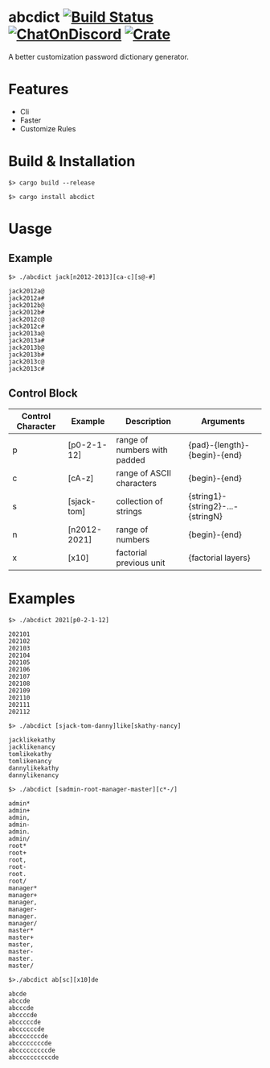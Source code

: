 # abcdict [![Build Status](https://img.shields.io/github/workflow/status/b23r0/abcdict/Rust)](https://github.com/b23r0/abcdict/actions/workflows/rust.yml) [![ChatOnDiscord](https://img.shields.io/badge/chat-on%20discord-blue)](https://discord.gg/ZKtYMvDFN4) [![Crate](https://img.shields.io/crates/v/abcdict)](https://crates.io/crates/abcdict)
A better customization password dictionary generator.

# Features

* Cli
* Faster
* Customize Rules

# Build & Installation

`$> cargo build --release`

`$> cargo install abcdict`

# Uasge

## Example

`$> ./abcdict jack[n2012-2013][ca-c][s@-#]`

```
jack2012a@
jack2012a#
jack2012b@
jack2012b#
jack2012c@
jack2012c#
jack2013a@
jack2013a#
jack2013b@
jack2013b#
jack2013c@
jack2013c#
```

## Control Block

| Control Character        | Example | Description        | Arguments |
|----------------|----------|-------------|-------------|
| p         | [p0-2-1-12]     | range of numbers with padded       |  {pad}-{length}-{begin}-{end}  |
| c | [cA-z]     | range of ASCII characters   | {begin}-{end} |
| s         | [sjack-tom]     | collection of strings       | {string1}-{string2}-...-{stringN} |
| n          | [n2012-2021]     | range of numbers   | {begin}-{end} |
| x         | [x10]     | factorial previous unit       | {factorial layers} |

# Examples

```
$> ./abcdict 2021[p0-2-1-12]

202101
202102
202103
202104
202105
202106
202107
202108
202109
202110
202111
202112

```

```
$> ./abcdict [sjack-tom-danny]like[skathy-nancy]

jacklikekathy
jacklikenancy
tomlikekathy
tomlikenancy
dannylikekathy
dannylikenancy

```

```
$> ./abcdict [sadmin-root-manager-master][c*-/]

admin*
admin+
admin,
admin-
admin.
admin/
root*
root+
root,
root-
root.
root/
manager*
manager+
manager,
manager-
manager.
manager/
master*
master+
master,
master-
master.
master/

```

```
$>./abcdict ab[sc][x10]de

abcde
abccde
abcccde
abccccde
abcccccde
abccccccde
abcccccccde
abccccccccde
abcccccccccde
abccccccccccde

```
